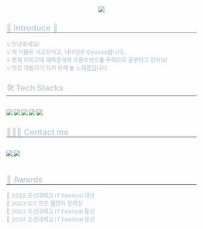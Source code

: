 <div align= "center">
    <img src="https://capsule-render.vercel.app/api?type=transparent&color=ffde5c&height=180&text=👀&animation=&fontColor=000000&fontSize=60" />
</div>
    <div style="text-align: left;"> 
        <h2 style="border-bottom: 1px solid #21262d; color: #c9d1d9;"> 💛 Introduce 💛 </h2>  
        <div style="font-weight: 700; font-size: 15px; text-align: left; color: #c9d1d9;"> 
            💡 안녕하세요!</li><br></li>
            💡 제 이름은 서교진이고, 닉네임은 Gyozaa입니다.</li><br></li>
            💡 현재 대학교에 재학중이며 프론트엔드를 주력으로 공부하고 있어요!</li><br></li>
            💡 멋진 개발자가 되기 위해 늘 노력중입니다.
        </div> 
    </div>
    <div style="text-align: left;">
        <h2 style="border-bottom: 1px solid #21262d; color: #c9d1d9;"> 🛠️ Tech Stacks </h2> <br> 
        <div style="margin: ; text-align: left;" "text-align: left;"> <img src="https://img.shields.io/badge/HTML5-E34F26?style=for-the-badge&logo=HTML5&logoColor=white">
              <img src="https://img.shields.io/badge/CSS3-1572B6?style=for-the-badge&logo=CSS3&logoColor=white">
              <img src="https://img.shields.io/badge/Javascript-F7DF1E?style=for-the-badge&logo=Javascript&logoColor=white">
              <img src="https://img.shields.io/badge/React-61DAFB?style=for-the-badge&logo=React&logoColor=white">
              <img src="https://img.shields.io/badge/Figma-F24E1E?style=for-the-badge&logo=Figma&logoColor=white">
              <br/>
        </div>
    </div>
    <div style="text-align: left;">
        <h2 style="border-bottom: 1px solid #21262d; color: #c9d1d9;"> 👩🏻‍💻 Contact me </h2> <br> 
        <div style="text-align: left;"> <a href=https://velog.io/@gyo_zaa/posts> <img src="https://img.shields.io/badge/Velog-20C997?style=for-the-badge&logo=Velog&logoColor=white&link=https://velog.io/@gyo_zaa/posts"> </a>
             <a href=mailto:olivia110321@gmail.com> <img src="https://img.shields.io/badge/Gmail-EA4335?style=for-the-badge&logo=Gmail&logoColor=white&link=mailto:olivia110321@gmail.com"> </a>
        </div>  <br> 
        <div style="text-align: left;">  </div> 
    </div>
    <div style="text-align: left;"> 
    <h2 style="border-bottom: 1px solid #21262d; color: #c9d1d9;"> 🏅 Awards </h2>  
    <div style="font-weight: 700; font-size: 15px; text-align: left; color: #c9d1d9;"> 
        📍 2022 조선대학교 IT Festival 대상</li><br></li>
        📍 2023 ICT 표준 챌린지 장려상 </li><br></li>
        📍 2023 조선대학교 IT Festival 동상</li><br></li>
        📍 2024 조선대학교 IT Festival 은상
    </div> 
</div>
